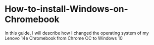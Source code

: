 # How-to-install-Windows-on-Chromebook
In this guide, I will describe how I changed the operating system of my Lenovo 14e Chromebook from Chrome OC to Windows 10
